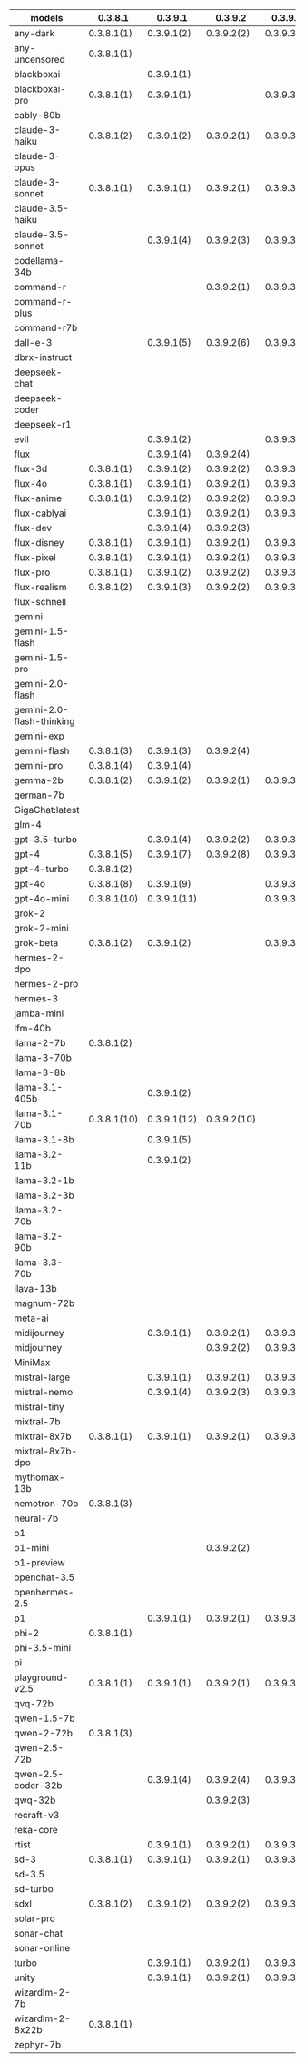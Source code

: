 |models|0.3.8.1|0.3.9.1|0.3.9.2|0.3.9.3|0.3.9.4|0.3.9.7|0.4.0.0|0.4.0.6|0.4.0.7|0.4.0.9|0.4.1.0|0.4.1.1|0.4.1.2|0.4.2.6|
|---|---|---|---|---|---|---|---|---|---|---|---|---|---|---|
|any-dark            |0.3.8.1(1)   |0.3.9.1(2)   |0.3.9.2(2)   |0.3.9.3(2)   |0.3.9.4(2)   |             |0.4.0.0(2)   |             |             |             |             |             |             |             |
|any-uncensored      |0.3.8.1(1)   |             |             |             |             |             |             |             |             |             |             |             |             |             |
|blackboxai          |             |0.3.9.1(1)   |             |             |0.3.9.4(1)   |0.3.9.7(1)   |0.4.0.0(1)   |0.4.0.6(1)   |0.4.0.7(1)   |0.4.0.9(1)   |0.4.1.0(1)   |0.4.1.1(1)   |0.4.1.2(1)   |0.4.2.6(1)   |
|blackboxai-pro      |0.3.8.1(1)   |0.3.9.1(1)   |             |0.3.9.3(1)   |0.3.9.4(1)   |0.3.9.7(1)   |             |0.4.0.6(1)   |             |             |             |             |             |0.4.2.6(1)   |
|cably-80b           |             |             |             |             |             |             |             |             |             |             |0.4.1.0(1)   |0.4.1.1(1)   |0.4.1.2(1)   |0.4.2.6(1)   |
|claude-3-haiku      |0.3.8.1(2)   |0.3.9.1(2)   |0.3.9.2(1)   |0.3.9.3(1)   |0.3.9.4(1)   |0.3.9.7(1)   |0.4.0.0(1)   |             |             |             |0.4.1.0(2)   |0.4.1.1(2)   |0.4.1.2(2)   |0.4.2.6(2)   |
|claude-3-opus       |             |             |             |             |             |0.3.9.7(1)   |0.4.0.0(1)   |0.4.0.6(1)   |0.4.0.7(1)   |0.4.0.9(1)   |0.4.1.0(2)   |             |0.4.1.2(2)   |0.4.2.6(2)   |
|claude-3-sonnet     |0.3.8.1(1)   |0.3.9.1(1)   |0.3.9.2(1)   |0.3.9.3(1)   |0.3.9.4(1)   |0.3.9.7(1)   |0.4.0.0(1)   |0.4.0.6(1)   |             |0.4.0.9(1)   |0.4.1.0(1)   |0.4.1.1(1)   |0.4.1.2(1)   |             |
|claude-3.5-haiku    |             |             |             |             |             |             |             |             |             |             |             |             |             |0.4.2.6(1)   |
|claude-3.5-sonnet   |             |0.3.9.1(4)   |0.3.9.2(3)   |0.3.9.3(3)   |0.3.9.4(3)   |0.3.9.7(3)   |0.4.0.0(4)   |0.4.0.6(4)   |0.4.0.7(4)   |0.4.0.9(4)   |0.4.1.0(5)   |0.4.1.1(5)   |0.4.1.2(4)   |             |
|codellama-34b       |             |             |             |             |             |             |             |             |             |             |             |             |             |             |
|command-r           |             |             |0.3.9.2(1)   |0.3.9.3(1)   |0.3.9.4(1)   |0.3.9.7(1)   |             |0.4.0.6(1)   |             |             |             |0.4.1.1(1)   |0.4.1.2(2)   |0.4.2.6(2)   |
|command-r-plus      |             |             |             |             |             |             |             |             |             |             |             |             |0.4.1.2(2)   |0.4.2.6(2)   |
|command-r7b         |             |             |             |             |             |             |             |             |             |             |             |             |0.4.1.2(1)   |0.4.2.6(1)   |
|dall-e-3            |             |0.3.9.1(5)   |0.3.9.2(6)   |0.3.9.3(6)   |0.3.9.4(6)   |             |0.4.0.0(6)   |0.4.0.6(6)   |             |             |             |             |             |0.4.2.6(5)   |
|dbrx-instruct       |             |             |             |             |0.3.9.4(1)   |0.3.9.7(1)   |0.4.0.0(1)   |0.4.0.6(1)   |0.4.0.7(1)   |0.4.0.9(1)   |0.4.1.0(1)   |0.4.1.1(1)   |0.4.1.2(1)   |0.4.2.6(1)   |
|deepseek-chat       |             |             |             |             |0.3.9.4(1)   |0.3.9.7(1)   |0.4.0.0(1)   |0.4.0.6(1)   |0.4.0.7(1)   |0.4.0.9(1)   |0.4.1.0(3)   |0.4.1.1(3)   |0.4.1.2(3)   |0.4.2.6(3)   |
|deepseek-coder      |             |             |             |             |             |0.3.9.7(1)   |0.4.0.0(1)   |0.4.0.6(1)   |0.4.0.7(1)   |             |             |             |             |             |
|deepseek-r1         |             |             |             |             |             |             |             |             |             |             |             |             |             |0.4.2.6(4)   |
|evil                |             |0.3.9.1(2)   |             |0.3.9.3(2)   |0.3.9.4(2)   |             |             |0.4.0.6(2)   |0.4.0.7(2)   |             |0.4.1.0(2)   |0.4.1.1(2)   |0.4.1.2(2)   |0.4.2.6(1)   |
|flux                |             |0.3.9.1(4)   |0.3.9.2(4)   |             |0.3.9.4(4)   |0.3.9.7(4)   |0.4.0.0(4)   |             |             |0.4.0.9(4)   |0.4.1.0(4)   |0.4.1.1(4)   |0.4.1.2(4)   |0.4.2.6(3)   |
|flux-3d             |0.3.8.1(1)   |0.3.9.1(2)   |0.3.9.2(2)   |0.3.9.3(2)   |0.3.9.4(2)   |             |0.4.0.0(2)   |0.4.0.6(2)   |             |             |             |             |             |             |
|flux-4o             |0.3.8.1(1)   |0.3.9.1(1)   |0.3.9.2(1)   |0.3.9.3(1)   |0.3.9.4(1)   |0.3.9.7(1)   |0.4.0.0(1)   |             |             |             |             |             |             |             |
|flux-anime          |0.3.8.1(1)   |0.3.9.1(2)   |0.3.9.2(2)   |0.3.9.3(2)   |0.3.9.4(2)   |             |             |             |             |             |             |             |             |             |
|flux-cablyai        |             |0.3.9.1(1)   |0.3.9.2(1)   |0.3.9.3(1)   |0.3.9.4(1)   |0.3.9.7(1)   |             |             |0.4.0.7(1)   |0.4.0.9(1)   |0.4.1.0(1)   |0.4.1.1(1)   |0.4.1.2(1)   |             |
|flux-dev            |             |0.3.9.1(4)   |0.3.9.2(3)   |             |             |0.3.9.7(3)   |0.4.0.0(3)   |             |             |0.4.0.9(3)   |             |             |             |             |
|flux-disney         |0.3.8.1(1)   |0.3.9.1(1)   |0.3.9.2(1)   |0.3.9.3(1)   |0.3.9.4(1)   |0.3.9.7(1)   |0.4.0.0(1)   |             |             |             |             |             |             |             |
|flux-pixel          |0.3.8.1(1)   |0.3.9.1(1)   |0.3.9.2(1)   |0.3.9.3(1)   |0.3.9.4(1)   |0.3.9.7(1)   |0.4.0.0(1)   |             |             |             |             |             |             |             |
|flux-pro            |0.3.8.1(1)   |0.3.9.1(2)   |0.3.9.2(2)   |0.3.9.3(2)   |0.3.9.4(2)   |0.3.9.7(2)   |0.4.0.0(2)   |             |             |             |             |             |             |             |
|flux-realism        |0.3.8.1(2)   |0.3.9.1(3)   |0.3.9.2(2)   |0.3.9.3(2)   |0.3.9.4(2)   |             |0.4.0.0(2)   |0.4.0.6(2)   |             |             |             |             |             |             |
|flux-schnell        |             |             |             |             |             |             |0.4.0.0(2)   |0.4.0.6(2)   |             |0.4.0.9(2)   |0.4.1.0(2)   |0.4.1.1(2)   |             |0.4.2.6(3)   |
|gemini              |             |             |             |             |             |             |             |             |             |             |0.4.1.0(2)   |             |             |             |
|gemini-1.5-flash    |             |             |             |             |             |             |             |0.4.0.6(4)   |0.4.0.7(4)   |0.4.0.9(4)   |0.4.1.0(5)   |0.4.1.1(5)   |0.4.1.2(5)   |0.4.2.6(5)   |
|gemini-1.5-pro      |             |             |             |             |             |             |             |0.4.0.6(4)   |0.4.0.7(4)   |0.4.0.9(4)   |0.4.1.0(5)   |0.4.1.1(5)   |0.4.1.2(7)   |0.4.2.6(7)   |
|gemini-2.0-flash    |             |             |             |             |             |             |             |0.4.0.6(2)   |             |0.4.0.9(2)   |             |0.4.1.1(2)   |             |0.4.2.6(2)   |
|gemini-2.0-flash-thinking|             |             |             |             |             |             |             |0.4.0.6(1)   |0.4.0.7(1)   |0.4.0.9(1)   |0.4.1.0(1)   |0.4.1.1(1)   |             |0.4.2.6(1)   |
|gemini-exp          |             |             |             |             |             |             |             |             |             |             |             |             |             |             |
|gemini-flash        |0.3.8.1(3)   |0.3.9.1(3)   |0.3.9.2(4)   |             |0.3.9.4(4)   |0.3.9.7(4)   |0.4.0.0(4)   |             |             |             |             |             |             |             |
|gemini-pro          |0.3.8.1(4)   |0.3.9.1(4)   |             |             |0.3.9.4(4)   |0.3.9.7(4)   |0.4.0.0(4)   |             |             |             |             |             |             |             |
|gemma-2b            |0.3.8.1(2)   |0.3.9.1(2)   |0.3.9.2(1)   |0.3.9.3(1)   |0.3.9.4(1)   |0.3.9.7(1)   |0.4.0.0(1)   |0.4.0.6(1)   |0.4.0.7(1)   |             |             |             |             |             |
|german-7b           |             |             |             |             |             |0.3.9.7(1)   |0.4.0.0(1)   |0.4.0.6(1)   |0.4.0.7(1)   |             |             |             |             |             |
|GigaChat:latest     |             |             |             |             |             |             |             |             |             |             |             |             |             |             |
|glm-4               |             |             |             |             |             |             |             |             |             |             |0.4.1.0(1)   |0.4.1.1(1)   |0.4.1.2(1)   |0.4.2.6(1)   |
|gpt-3.5-turbo       |             |0.3.9.1(4)   |0.3.9.2(2)   |0.3.9.3(2)   |0.3.9.4(2)   |0.3.9.7(2)   |0.4.0.0(2)   |0.4.0.6(2)   |0.4.0.7(2)   |0.4.0.9(2)   |0.4.1.0(2)   |0.4.1.1(2)   |0.4.1.2(2)   |0.4.2.6(2)   |
|gpt-4               |0.3.8.1(5)   |0.3.9.1(7)   |0.3.9.2(8)   |0.3.9.3(8)   |0.3.9.4(8)   |0.3.9.7(9)   |0.4.0.0(9)   |0.4.0.6(8)   |0.4.0.7(8)   |0.4.0.9(8)   |0.4.1.0(10)  |0.4.1.1(10)  |0.4.1.2(11)  |0.4.2.6(11)  |
|gpt-4-turbo         |0.3.8.1(2)   |             |             |             |             |0.3.9.7(1)   |             |             |             |             |             |             |             |             |
|gpt-4o              |0.3.8.1(8)   |0.3.9.1(9)   |             |0.3.9.3(8)   |0.3.9.4(8)   |0.3.9.7(8)   |0.4.0.0(8)   |0.4.0.6(7)   |0.4.0.7(7)   |0.4.0.9(6)   |0.4.1.0(9)   |0.4.1.1(9)   |0.4.1.2(9)   |0.4.2.6(10)  |
|gpt-4o-mini         |0.3.8.1(10)  |0.3.9.1(11)  |             |0.3.9.3(8)   |0.3.9.4(8)   |0.3.9.7(8)   |0.4.0.0(8)   |0.4.0.6(7)   |0.4.0.7(7)   |0.4.0.9(6)   |0.4.1.0(9)   |0.4.1.1(8)   |0.4.1.2(8)   |0.4.2.6(9)   |
|grok-2              |             |             |             |             |             |             |             |             |0.4.0.7(1)   |0.4.0.9(1)   |             |0.4.1.1(1)   |0.4.1.2(1)   |0.4.2.6(1)   |
|grok-2-mini         |             |             |             |             |             |             |             |             |             |             |             |             |             |             |
|grok-beta           |0.3.8.1(2)   |0.3.9.1(2)   |             |0.3.9.3(1)   |0.3.9.4(1)   |0.3.9.7(1)   |0.4.0.0(1)   |             |             |             |             |             |             |             |
|hermes-2-dpo        |             |             |             |             |0.3.9.4(2)   |0.3.9.7(2)   |0.4.0.0(2)   |0.4.0.6(2)   |0.4.0.7(2)   |0.4.0.9(2)   |0.4.1.0(2)   |0.4.1.1(2)   |0.4.1.2(2)   |0.4.2.6(1)   |
|hermes-2-pro        |             |             |             |             |             |0.3.9.7(1)   |0.4.0.0(1)   |0.4.0.6(1)   |             |             |             |             |             |             |
|hermes-3            |             |             |             |             |             |             |             |             |             |             |             |             |0.4.1.2(2)   |0.4.2.6(2)   |
|jamba-mini          |             |             |             |             |             |             |             |             |             |             |             |             |             |             |
|lfm-40b             |             |             |             |             |             |0.3.9.7(2)   |0.4.0.0(2)   |0.4.0.6(2)   |0.4.0.7(2)   |             |             |             |             |             |
|llama-2-7b          |0.3.8.1(2)   |             |             |             |             |0.3.9.7(2)   |0.4.0.0(2)   |0.4.0.6(2)   |0.4.0.7(2)   |             |             |             |             |             |
|llama-3-70b         |             |             |             |             |             |             |             |             |             |             |             |             |             |0.4.2.6(1)   |
|llama-3-8b          |             |             |             |             |             |             |             |             |             |             |             |             |             |             |
|llama-3.1-405b      |             |0.3.9.1(2)   |             |             |0.3.9.4(1)   |0.3.9.7(1)   |0.4.0.0(1)   |             |             |             |0.4.1.0(2)   |0.4.1.1(2)   |0.4.1.2(2)   |0.4.2.6(2)   |
|llama-3.1-70b       |0.3.8.1(10)  |0.3.9.1(12)  |0.3.9.2(10)  |             |0.3.9.4(10)  |0.3.9.7(10)  |0.4.0.0(10)  |0.4.0.6(10)  |0.4.0.7(10)  |0.4.0.9(9)   |0.4.1.0(10)  |0.4.1.1(10)  |0.4.1.2(9)   |0.4.2.6(6)   |
|llama-3.1-8b        |             |0.3.9.1(5)   |             |             |0.3.9.4(5)   |0.3.9.7(5)   |0.4.0.0(5)   |0.4.0.6(5)   |0.4.0.7(5)   |0.4.0.9(5)   |0.4.1.0(6)   |0.4.1.1(6)   |0.4.1.2(5)   |0.4.2.6(6)   |
|llama-3.2-11b       |             |0.3.9.1(2)   |             |             |             |             |             |             |             |             |             |             |             |             |
|llama-3.2-1b        |             |             |             |             |             |             |             |             |             |             |             |             |             |             |
|llama-3.2-3b        |             |             |             |             |             |             |             |             |             |             |             |0.4.1.1(1)   |0.4.1.2(1)   |             |
|llama-3.2-70b       |             |             |             |             |             |             |             |             |             |             |             |             |             |             |
|llama-3.2-90b       |             |             |             |             |             |             |             |             |             |             |             |             |             |             |
|llama-3.3-70b       |             |             |             |             |0.3.9.4(4)   |0.3.9.7(4)   |0.4.0.0(4)   |0.4.0.6(4)   |0.4.0.7(4)   |0.4.0.9(4)   |0.4.1.0(7)   |0.4.1.1(7)   |0.4.1.2(7)   |0.4.2.6(8)   |
|llava-13b           |             |             |             |             |             |             |             |             |             |             |             |             |             |             |
|magnum-72b          |             |             |             |             |             |             |             |             |             |             |             |             |             |             |
|meta-ai             |             |             |             |             |             |             |             |             |             |             |             |             |             |             |
|midijourney         |             |0.3.9.1(1)   |0.3.9.2(1)   |0.3.9.3(1)   |0.3.9.4(1)   |0.3.9.7(1)   |             |0.4.0.6(1)   |0.4.0.7(1)   |             |             |0.4.1.1(1)   |0.4.1.2(1)   |             |
|midjourney          |             |             |0.3.9.2(2)   |0.3.9.3(2)   |0.3.9.4(2)   |0.3.9.7(2)   |0.4.0.0(2)   |             |             |0.4.0.9(2)   |             |             |             |0.4.2.6(1)   |
|MiniMax             |             |             |             |             |             |             |             |             |             |             |             |             |             |             |
|mistral-large       |             |0.3.9.1(1)   |0.3.9.2(1)   |0.3.9.3(1)   |0.3.9.4(1)   |0.3.9.7(1)   |             |0.4.0.6(1)   |             |             |0.4.1.0(1)   |0.4.1.1(1)   |0.4.1.2(1)   |0.4.2.6(1)   |
|mistral-nemo        |             |0.3.9.1(4)   |0.3.9.2(3)   |0.3.9.3(3)   |0.3.9.4(3)   |0.3.9.7(3)   |             |0.4.0.6(3)   |             |             |0.4.1.0(3)   |             |0.4.1.2(3)   |0.4.2.6(3)   |
|mistral-tiny        |             |             |             |             |             |             |             |             |             |             |             |             |             |             |
|mixtral-7b          |             |             |             |             |0.3.9.4(1)   |0.3.9.7(1)   |0.4.0.0(1)   |0.4.0.6(1)   |0.4.0.7(1)   |0.4.0.9(1)   |0.4.1.0(1)   |0.4.1.1(1)   |0.4.1.2(1)   |0.4.2.6(1)   |
|mixtral-8x7b        |0.3.8.1(1)   |0.3.9.1(1)   |0.3.9.2(1)   |0.3.9.3(1)   |0.3.9.4(1)   |0.3.9.7(1)   |0.4.0.0(1)   |             |             |             |0.4.1.0(2)   |0.4.1.1(2)   |0.4.1.2(2)   |0.4.2.6(2)   |
|mixtral-8x7b-dpo    |             |             |             |             |             |             |             |             |             |             |             |             |             |             |
|mythomax-13b        |             |             |             |             |             |             |             |             |             |             |             |             |             |             |
|nemotron-70b        |0.3.8.1(3)   |             |             |             |             |             |0.4.0.0(3)   |0.4.0.6(3)   |0.4.0.7(3)   |             |             |             |             |0.4.2.6(3)   |
|neural-7b           |             |             |             |             |             |0.3.9.7(1)   |0.4.0.0(1)   |0.4.0.6(1)   |0.4.0.7(1)   |             |             |             |             |             |
|o1                  |             |             |             |             |             |             |             |             |             |             |             |             |             |             |
|o1-mini             |             |             |0.3.9.2(2)   |             |             |             |             |             |             |             |0.4.1.0(1)   |             |             |0.4.2.6(1)   |
|o1-preview          |             |             |             |             |             |             |             |             |             |             |0.4.1.0(1)   |             |0.4.1.2(1)   |0.4.2.6(1)   |
|openchat-3.5        |             |             |             |             |             |0.3.9.7(1)   |0.4.0.0(1)   |0.4.0.6(1)   |0.4.0.7(1)   |             |             |             |             |             |
|openhermes-2.5      |             |             |             |             |             |0.3.9.7(1)   |0.4.0.0(1)   |0.4.0.6(1)   |0.4.0.7(1)   |             |             |             |             |             |
|p1                  |             |0.3.9.1(1)   |0.3.9.2(1)   |0.3.9.3(1)   |0.3.9.4(1)   |0.3.9.7(1)   |             |             |             |0.4.0.9(1)   |             |0.4.1.1(1)   |0.4.1.2(1)   |0.4.2.6(1)   |
|phi-2               |0.3.8.1(1)   |             |             |             |             |0.3.9.7(1)   |0.4.0.0(1)   |0.4.0.6(1)   |0.4.0.7(1)   |             |             |             |             |             |
|phi-3.5-mini        |             |             |             |             |             |             |             |             |             |             |             |             |0.4.1.2(2)   |             |
|pi                  |             |             |             |             |             |             |             |             |             |             |             |             |             |             |
|playground-v2.5     |0.3.8.1(1)   |0.3.9.1(1)   |0.3.9.2(1)   |0.3.9.3(1)   |0.3.9.4(1)   |0.3.9.7(1)   |0.4.0.0(1)   |0.4.0.6(1)   |0.4.0.7(1)   |             |             |             |             |             |
|qvq-72b             |             |             |             |             |             |             |             |             |             |             |             |             |             |0.4.2.6(1)   |
|qwen-1.5-7b         |             |             |             |             |             |             |             |             |             |             |             |             |             |             |
|qwen-2-72b          |0.3.8.1(3)   |             |             |             |             |             |0.4.0.0(1)   |0.4.0.6(1)   |0.4.0.7(1)   |             |             |0.4.1.1(2)   |0.4.1.2(1)   |0.4.2.6(3)   |
|qwen-2.5-72b        |             |             |             |             |             |             |             |             |             |0.4.0.9(2)   |0.4.1.0(2)   |0.4.1.1(2)   |0.4.1.2(2)   |             |
|qwen-2.5-coder-32b  |             |0.3.9.1(4)   |0.3.9.2(4)   |0.3.9.3(4)   |0.3.9.4(4)   |0.3.9.7(4)   |0.4.0.0(4)   |0.4.0.6(4)   |0.4.0.7(4)   |             |             |0.4.1.1(5)   |0.4.1.2(4)   |0.4.2.6(5)   |
|qwq-32b             |             |             |0.3.9.2(3)   |             |0.3.9.4(4)   |0.3.9.7(4)   |0.4.0.0(4)   |0.4.0.6(4)   |0.4.0.7(4)   |0.4.0.9(4)   |0.4.1.0(5)   |0.4.1.1(5)   |0.4.1.2(4)   |0.4.2.6(4)   |
|recraft-v3          |             |             |             |             |             |             |             |             |             |             |             |             |             |             |
|reka-core           |             |             |             |             |             |             |             |             |             |             |             |             |             |             |
|rtist               |             |0.3.9.1(1)   |0.3.9.2(1)   |0.3.9.3(1)   |0.3.9.4(1)   |0.3.9.7(1)   |             |0.4.0.6(1)   |0.4.0.7(1)   |0.4.0.9(1)   |             |0.4.1.1(1)   |0.4.1.2(1)   |0.4.2.6(1)   |
|sd-3                |0.3.8.1(1)   |0.3.9.1(1)   |0.3.9.2(1)   |0.3.9.3(1)   |0.3.9.4(1)   |0.3.9.7(1)   |0.4.0.0(1)   |0.4.0.6(1)   |0.4.0.7(1)   |             |             |             |             |             |
|sd-3.5              |             |             |             |             |             |             |             |             |             |             |0.4.1.0(1)   |             |0.4.1.2(1)   |0.4.2.6(1)   |
|sd-turbo            |             |             |             |             |             |             |             |             |             |             |             |             |             |0.4.2.6(1)   |
|sdxl                |0.3.8.1(2)   |0.3.9.1(2)   |0.3.9.2(2)   |0.3.9.3(2)   |0.3.9.4(2)   |0.3.9.7(2)   |0.4.0.0(2)   |0.4.0.6(2)   |             |             |             |             |             |             |
|solar-pro           |             |             |             |             |             |             |             |             |             |             |             |             |             |             |
|sonar-chat          |             |             |             |             |             |             |             |             |             |             |             |             |             |             |
|sonar-online        |             |             |             |             |             |             |             |             |             |             |             |             |             |             |
|turbo               |             |0.3.9.1(1)   |0.3.9.2(1)   |0.3.9.3(1)   |0.3.9.4(1)   |0.3.9.7(1)   |             |             |0.4.0.7(1)   |0.4.0.9(1)   |0.4.1.0(1)   |0.4.1.1(1)   |0.4.1.2(1)   |             |
|unity               |             |0.3.9.1(1)   |0.3.9.2(1)   |0.3.9.3(1)   |0.3.9.4(1)   |0.3.9.7(1)   |             |0.4.0.6(1)   |0.4.0.7(1)   |             |             |0.4.1.1(1)   |0.4.1.2(1)   |             |
|wizardlm-2-7b       |             |             |             |             |             |             |             |             |             |             |             |             |             |0.4.2.6(1)   |
|wizardlm-2-8x22b    |0.3.8.1(1)   |             |             |             |             |             |0.4.0.0(1)   |0.4.0.6(1)   |0.4.0.7(1)   |             |0.4.1.0(2)   |             |             |0.4.2.6(2)   |
|zephyr-7b           |             |             |             |             |             |0.3.9.7(1)   |             |0.4.0.6(1)   |0.4.0.7(1)   |             |             |             |             |             |
